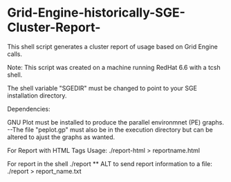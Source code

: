 # Grid-Engine-historically-SGE-Cluster-Report-
This shell script generates a cluster report of usage based on Grid Engine calls.

Note:
This script was created on a machine running RedHat 6.6 with a tcsh shell.

The shell variable "SGEDIR" must be changed to point to your SGE installation directory.

Dependencies:

GNU Plot must be installed to produce the parallel environmnet (PE) graphs.
--The file "peplot.gp" must also be in the execution directory but can be altered to ajust the graphs as wanted.   

For Report with HTML Tags Usage:
./report-html > reportname.html

For report in the shell
./report
  ** ALT to send report information to a file:
    ./report > report_name.txt

